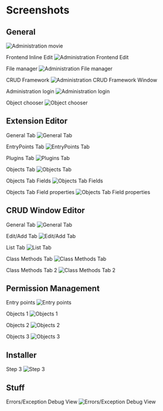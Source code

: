 Screenshots
===========

General
-------

![Administration movie](https://raw.github.com/KrynLabs/Kryn.cms/refactoring/docu/images/admin-animation.gif)

Frontend Inline Edit
![Administration Frontend Edit](https://raw.github.com/KrynLabs/Kryn.cms/refactoring/docu/images/admin-frontend-edit.png)

File manager
![Administration File manager](https://raw.github.com/KrynLabs/Kryn.cms/refactoring/docu/images/admin-files-context-image.png)

CRUD Framework
![Administration CRUD Framework Window](https://raw.github.com/KrynLabs/Kryn.cms/refactoring/docu/images/admin-users.png)

Administration login
![Administration login](https://raw.github.com/KrynLabs/Kryn.cms/refactoring/docu/images/admin-login.png)

Object chooser
![Object chooser](https://raw.github.com/KrynLabs/Kryn.cms/refactoring/docu/images/admin-object-chooser.png)


Extension Editor
----------------

General Tab
![General Tab](https://raw.github.com/KrynLabs/Kryn.cms/refactoring/docu/images/admin-extensioneditor-general.png)

EntryPoints Tab
![EntryPoints Tab](https://raw.github.com/KrynLabs/Kryn.cms/refactoring/docu/images/admin-extensioneditor-entrypoints.png)

Plugins Tab
![Plugins Tab](https://raw.github.com/KrynLabs/Kryn.cms/refactoring/docu/images/admin-extensioneditor-plugins.png)

Objects Tab
![Objects Tab](https://raw.github.com/KrynLabs/Kryn.cms/refactoring/docu/images/admin-extensioneditor-objects1.png)

Objects Tab Fields
![Objects Tab Fields](https://raw.github.com/KrynLabs/Kryn.cms/refactoring/docu/images/admin-extensioneditor-objects2.png)

Objects Tab Field properties
![Objects Tab Field properties](https://raw.github.com/KrynLabs/Kryn.cms/refactoring/docu/images/admin-extensioneditor-objects3.png)


CRUD Window Editor
------------------

General Tab
![General Tab](https://raw.github.com/KrynLabs/Kryn.cms/refactoring/docu/images/admin-windoweditor-general.png)

Edit/Add Tab
![Edit/Add Tab](https://raw.github.com/KrynLabs/Kryn.cms/refactoring/docu/images/admin-windoweditor-edit-add.png)

List Tab
![List Tab](https://raw.github.com/KrynLabs/Kryn.cms/refactoring/docu/images/admin-windoweditor-list.png)

Class Methods Tab
![Class Methods Tab](https://raw.github.com/KrynLabs/Kryn.cms/refactoring/docu/images/admin-windoweditor-classmethods1.png)

Class Methods Tab 2
![Class Methods Tab 2](https://raw.github.com/KrynLabs/Kryn.cms/refactoring/docu/images/admin-windoweditor-classmethods2.png)



Permission Management
------------------

Entry points
![Entry points](https://raw.github.com/KrynLabs/Kryn.cms/refactoring/docu/images/admin-permission-management1.png)

Objects 1
![Objects 1](https://raw.github.com/KrynLabs/Kryn.cms/refactoring/docu/images/admin-permission-management2.png)

Objects 2
![Objects 2](https://raw.github.com/KrynLabs/Kryn.cms/refactoring/docu/images/admin-permission-management3.png)

Objects 3
![Objects 3](https://raw.github.com/KrynLabs/Kryn.cms/refactoring/docu/images/admin-permission-management4.png)


Installer
------------------

Step 3
![Step 3](https://raw.github.com/KrynLabs/Kryn.cms/refactoring/docu/images/installer-step3.png)

Stuff
------------------

Errors/Exception Debug View
![Errors/Exception Debug View](https://raw.github.com/KrynLabs/Kryn.cms/refactoring/docu/images/errors-exception-debug-view.png)
